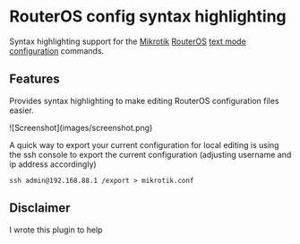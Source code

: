 # RouterOS config syntax highlighting

Syntax highlighting support for the [Mikrotik](https://mikrotik.com)
[RouterOS](https://wiki.mikrotik.com/wiki/Manual:TOC) [text mode
configuration](https://wiki.mikrotik.com/wiki/Manual:Console) commands.

## Features

Provides syntax highlighting to make editing RouterOS configuration files
easier.

\!\[Screenshot\]\(images/screenshot.png\)

A quick way to export your current configuration for local editing is using the ssh console to export the current configuration (adjusting username and ip address accordingly)

```
ssh admin@192.168.88.1 /export > mikrotik.conf
```

## Disclaimer

I wrote this plugin to help

